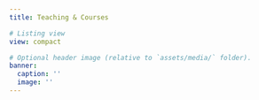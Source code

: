 ```yaml
---
title: Teaching & Courses

# Listing view
view: compact

# Optional header image (relative to `assets/media/` folder).
banner:
  caption: ''
  image: ''
---
```

